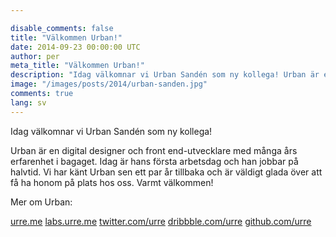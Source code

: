 ```yaml
---

disable_comments: false
title: "Välkommen Urban!"
date: 2014-09-23 00:00:00 UTC
author: per
meta_title: "Välkommen Urban!"
description: "Idag välkomnar vi Urban Sandén som ny kollega! Urban är en digital designer och front end-utvecklare med många års erfarenhet i bagaget."
image: "/images/posts/2014/urban-sanden.jpg"
comments: true
lang: sv
---
```


Idag välkomnar vi Urban Sandén som ny kollega!

Urban är en digital designer och front end-utvecklare med många års erfarenhet i bagaget. Idag är hans första arbetsdag och han jobbar på halvtid. Vi har känt Urban sen ett par år tillbaka och är väldigt glada över att få ha honom på plats hos oss. Varmt välkommen!

Mer om Urban:

[urre.me](http://urre.me)
[labs.urre.me](http://labs.urre.me)
[twitter.com/urre](http://twitter.com/urre)
[dribbble.com/urre](http://dribbble.com/urre)
[github.com/urre](http://github.com/urre)

